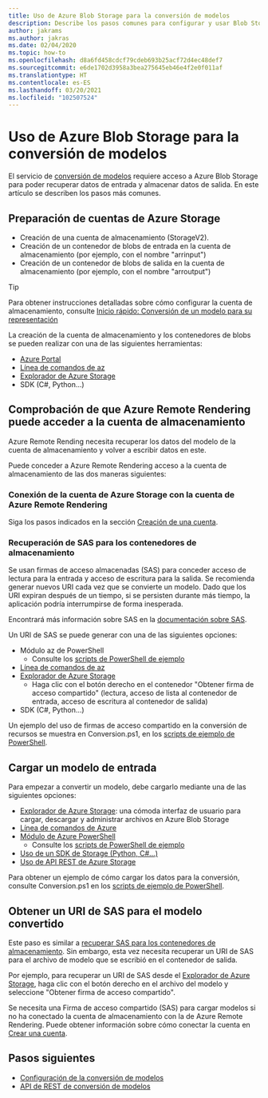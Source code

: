 ```yaml
---
title: Uso de Azure Blob Storage para la conversión de modelos
description: Describe los pasos comunes para configurar y usar Blob Storage para la conversión de modelos.
author: jakrams
ms.author: jakras
ms.date: 02/04/2020
ms.topic: how-to
ms.openlocfilehash: d8a6fd458cdcf79cdeb693b25acf72d4ec48def7
ms.sourcegitcommit: e6de1702d3958a3bea275645eb46e4f2e0f011af
ms.translationtype: HT
ms.contentlocale: es-ES
ms.lasthandoff: 03/20/2021
ms.locfileid: "102507524"
---
```

# <a name="use-azure-blob-storage-for-model-conversion"></a>Uso de Azure Blob Storage para la conversión de modelos

El servicio de [conversión de modelos](model-conversion.md) requiere acceso a Azure Blob Storage para poder recuperar datos de entrada y almacenar datos de salida. En este artículo se describen los pasos más comunes.

## <a name="prepare-azure-storage-accounts"></a>Preparación de cuentas de Azure Storage

- Creación de una cuenta de almacenamiento (StorageV2).
- Creación de un contenedor de blobs de entrada en la cuenta de almacenamiento (por ejemplo, con el nombre "arrinput")
- Creación de un contenedor de blobs de salida en la cuenta de almacenamiento (por ejemplo, con el nombre "arroutput")

> [!TIP]
> Para obtener instrucciones detalladas sobre cómo configurar la cuenta de almacenamiento, consulte [Inicio rápido: Conversión de un modelo para su representación](../../quickstarts/convert-model.md)

La creación de la cuenta de almacenamiento y los contenedores de blobs se pueden realizar con una de las siguientes herramientas:

- [Azure Portal](https://portal.azure.com)
- [Línea de comandos de az](/cli/azure/install-azure-cli)
- [Explorador de Azure Storage](https://azure.microsoft.com/features/storage-explorer/)
- SDK (C#, Python...)

## <a name="ensure-azure-remote-rendering-can-access-your-storage-account"></a>Comprobación de que Azure Remote Rendering puede acceder a la cuenta de almacenamiento

Azure Remote Rending necesita recuperar los datos del modelo de la cuenta de almacenamiento y volver a escribir datos en este.

Puede conceder a Azure Remote Rendering acceso a la cuenta de almacenamiento de las dos maneras siguientes:

### <a name="connect-your-azure-storage-account-with-your-azure-remote-rendering-account"></a>Conexión de la cuenta de Azure Storage con la cuenta de Azure Remote Rendering

Siga los pasos indicados en la sección [Creación de una cuenta](../create-an-account.md#link-storage-accounts).

### <a name="retrieve-sas-for-the-storage-containers"></a>Recuperación de SAS para los contenedores de almacenamiento

Se usan firmas de acceso almacenadas (SAS) para conceder acceso de lectura para la entrada y acceso de escritura para la salida. Se recomienda generar nuevos URI cada vez que se convierte un modelo. Dado que los URI expiran después de un tiempo, si se persisten durante más tiempo, la aplicación podría interrumpirse de forma inesperada.

Encontrará más información sobre SAS en la [documentación sobre SAS](../../../storage/common/storage-sas-overview.md).

Un URI de SAS se puede generar con una de las siguientes opciones:

- Módulo az de PowerShell
  - Consulte los [scripts de PowerShell de ejemplo](../../samples/powershell-example-scripts.md)
- [Línea de comandos de az](/cli/azure/install-azure-cli)
- [Explorador de Azure Storage](https://azure.microsoft.com/features/storage-explorer/)
  - Haga clic con el botón derecho en el contenedor "Obtener firma de acceso compartido" (lectura, acceso de lista al contenedor de entrada, acceso de escritura al contenedor de salida)
- SDK (C#, Python...)

Un ejemplo del uso de firmas de acceso compartido en la conversión de recursos se muestra en Conversion.ps1, en los [scripts de ejemplo de PowerShell](../../samples/powershell-example-scripts.md#script-conversionps1).

## <a name="upload-an-input-model"></a>Cargar un modelo de entrada

Para empezar a convertir un modelo, debe cargarlo mediante una de las siguientes opciones:

- [Explorador de Azure Storage](https://azure.microsoft.com/features/storage-explorer/): una cómoda interfaz de usuario para cargar, descargar y administrar archivos en Azure Blob Storage
- [Línea de comandos de Azure](../../../storage/blobs/storage-quickstart-blobs-cli.md)
- [Módulo de Azure PowerShell](/powershell/azure/install-az-ps)
  - Consulte los [scripts de PowerShell de ejemplo](../../samples/powershell-example-scripts.md)
- [Uso de un SDK de Storage (Python, C#...)](../../../storage/index.yml)
- [Uso de API REST de Azure Storage](/rest/api/storageservices/blob-service-rest-api)

Para obtener un ejemplo de cómo cargar los datos para la conversión, consulte Conversion.ps1 en los [scripts de ejemplo de PowerShell](../../samples/powershell-example-scripts.md#script-conversionps1).

## <a name="get-a-sas-uri-for-the-converted-model"></a>Obtener un URI de SAS para el modelo convertido

Este paso es similar a [recuperar SAS para los contenedores de almacenamiento](#retrieve-sas-for-the-storage-containers). Sin embargo, esta vez necesita recuperar un URI de SAS para el archivo de modelo que se escribió en el contenedor de salida.

Por ejemplo, para recuperar un URI de SAS desde el [Explorador de Azure Storage](https://azure.microsoft.com/features/storage-explorer/), haga clic con el botón derecho en el archivo del modelo y seleccione "Obtener firma de acceso compartido".

Se necesita una Firma de acceso compartido (SAS) para cargar modelos si no ha conectado la cuenta de almacenamiento con la de Azure Remote Rendering. Puede obtener información sobre cómo conectar la cuenta en [Crear una cuenta](../create-an-account.md#link-storage-accounts).

## <a name="next-steps"></a>Pasos siguientes

- [Configuración de la conversión de modelos](configure-model-conversion.md)
- [API de REST de conversión de modelos](conversion-rest-api.md)
